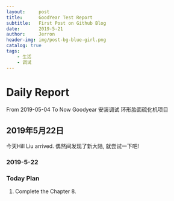 ```yaml
---
layout:     post
title:      GoodYear Test Report
subtitle:   First Post on Github Blog
date:       2019-5-21
author:     Jerron
header-img: img/post-bg-blue-girl.png
catalog: true
tags:
    - 生活
    - 调试
---
```

# Daily Report
From 2019-05-04 To Now
Goodyear 安装调试 环形胎面硫化机项目
##
## 2019年5月22日
今天Hill Liu arrived.
偶然间发现了新大陆, 就尝试一下吧!


























### 2019-5-22
### Today Plan
1) Complete the Chapter 8.
